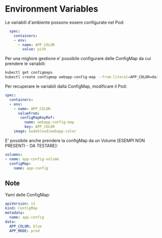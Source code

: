 Environment Variables
=====================

Le variabili d'ambiente possono essere configurate nel Pod:
```yaml
  spec:
    containers:
    - env:
      - name: APP_COLOR
        value: pink
```
Per una migliore gestione e' possibile configurare delle ConfigMap da cui prendere le variabili:
```bash
kubectl get configmaps
kubectl create configmap webapp-config-map --from-literal=APP_COLOR=darkblue --from-literal=APP_OTHER=disregard
```

Per recuperare le variabili dalla ConfigMap, modificare il Pod:
```yaml
spec:
  containers:
  - env:
    - name: APP_COLOR
      valueFrom:
       configMapKeyRef:
         name: webapp-config-map
         key: APP_COLOR
    image: kodekloud/webapp-color
```

E' possibile anche prendere la configMap da un Volume [ESEMPI NON PRESENTI - DA TESTARE]:
```yaml
volumes:
- name: app-config-volume
  configMap:
    name: app-config
```


Note
----

Yaml delle ConfigMap:
```yaml
apiVersion: v1
kind: ConfigMap
metadata:
  name: app-config
data:
  APP_COLOR: blue
  APP_MODE: prod
```
